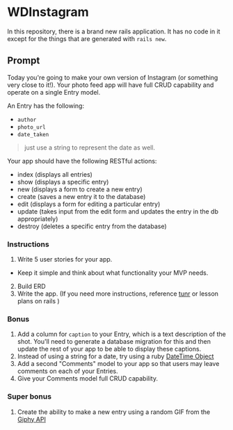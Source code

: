 # WDInstagram

In this repository, there is a brand new rails application. It has no code in it except for the things that are generated with `rails new`.

## Prompt
Today you're going to make your own version of Instagram (or something very close to it!). Your photo feed app will have full CRUD capability and operate on a single Entry model.

An Entry has the following:

* `author`
* `photo_url`
* `date_taken`

> just use a string to represent the date as well.

Your app should have the following RESTful actions:

* index (displays all entries)
* show (displays a specific entry)
* new (displays a form to create a new entry)
* create (saves a new entry it to the database)
* edit (displays a form for editing a particular entry)
* update (takes input from the edit form and updates the entry in the db appropriately)
* destroy (deletes a specific entry from the database)

### Instructions

1. Write 5 user stories for your app.
  * Keep it simple and think about what functionality your MVP needs.
2. Build ERD
3. Write the app. (If you need more instructions, reference [tunr](https://github.com/ga-wdi-exercises/tunr_rails_features) or lesson plans on rails )

### Bonus

1. Add a column for `caption` to your Entry, which is a text description of the shot. You'll need to generate a database migration for this and then update the rest of your app to be able to display these captions.
2. Instead of using a string for a date, try using a ruby [DateTime Object](http://api.rubyonrails.org/classes/DateTime.html)
3. Add a second "Comments" model to your app so that users may leave comments on each of your Entries.
4. Give your Comments model full CRUD capability.

### Super bonus
1. Create the ability to make a new entry using a random GIF from the [Giphy API](https://api.giphy.com/)
